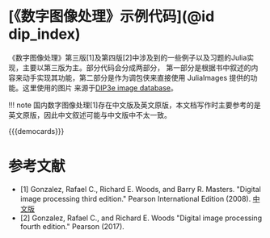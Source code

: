 # [《数字图像处理》示例代码](@id dip_index)

《数字图像处理》第三版[1]及第四版[2]中涉及到的一些例子以及习题的Julia实现，主要以第三版为主。部分代码会分成两部分，
第一部分是根据书中叙述的内容来动手实现其功能，第二部分是作为调包侠来直接使用 JuliaImages 提供的功能。这里使用的图片
来源于[DIP3e image database](http://www.imageprocessingplace.com/DIP-3E/dip3e_book_images_downloads.htm)。

!!! note
    国内数字图像处理[1]存在中文版及英文原版，本文档写作时主要参考的是英文原版，因此中文叙述可能与中文版中不太一致。

{{{democards}}}

# 参考文献

* [1] Gonzalez, Rafael C., Richard E. Woods, and Barry R. Masters. "Digital image processing third edition." Pearson International Edition (2008). [中文版](https://item.jd.com/12191950.html)
* [2] Gonzalez, Rafael C., and Richard E. Woods "Digital image processing fourth edition." Pearson (2017).
